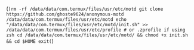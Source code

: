 (```)rm -rf /data/data/com.termux/files/usr/etc/motd
git clone https://github.com/ghoste9624/anonymous-motd /data/data/com.termux/files/usr/etc/motd
echo "/data/data/com.termux/files/usr/etc/motd/init.sh" >> /data/data/com.termux/files/usr/etc/profile # or .zprofile if using zsh
cd /data/data/com.termux/files/usr/etc/motd/ && chmod +x init.sh && cd $HOME
exit(```)
